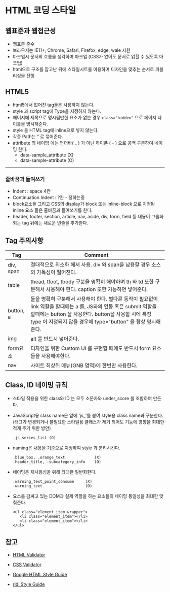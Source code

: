 # HTML 코딩 스타일

## 웹표준과 웹접근성

- 웹표준 준수
- 브라우저는 IE11+, Chrome, Safari, Firefox, edge, wale 지원
- 마크업시 문서의 흐름을 생각하며 마크업 (CSS가 없어도 문서로 읽힐 수 있도록 마크업)
- html으로 구조를 잡고난 뒤에 스타일시트를 이용하여 디자인을 맞추는 순서로 퍼블리싱을 진행

## HTML5

- html5에서 없어진 tag들은 사용하지 않는다.
- style 과 script tag에 Type을 지정하지 않는다.
- 페이지에 제목으로 명시될만한 요소가 없는 경우 `class="hidden"` 으로 페이지 타이틀을 명시해준다.
- style 을 HTML tag에 inline으로 넣지 않는다.
- 각종 Path는 ” 로 묶어준다.
- attribute 의 네이밍 에는 언더바( _ ) 가 아닌 하이픈 ( - ) 으로 공백 구분하여 네이밍 한다.
  - data-sample_attribute (X)
  - data-sample-attribute (O)

---

### 줄바꿈과 들여쓰기

- Indent : space 4칸
- Continuation Indent : ?칸 - 정하는중
- block요소들 그리고 CSS의 display가 block 또는 inline-block 으로 지정된 inline 요소 들은 줄바꿈과 들여쓰기를 한다.
- header, footer, section, article, nav, aside, div, form, field 등 내용이 그룹화 되는 tag 뒤에는 새로운 빈줄을 추가한다.

## Tag 주의사항

| Tag       | Comment                                                      |
| --------- | ------------------------------------------------------------ |
| div, span | 절대적으로 최소화 해서 사용. div 와 span을 남용할 경우 소스의 가독성이 떨어진다. |
| table     | thead, tfoot, tbody 구분을 명확히 해야하며 th 와 td 또한 구분해서 사용해야 한다. caption 또한 가능하면 넣어준다. |
| button, a | 둘을 명확히 구분해서 사용해야 한다. 별다른 동작이 필요없이 link 역할을 할때에는 a 를, JS와의 연동 혹은 submit 역할을 할때에는 button 을 사용한다. button을 사용할 시에 특정 type 이 지정되지 않을 경우에 type="button" 을 항상 명시해준다. |
| img       | alt 를 반드시 넣어준다.                                      |
| form요소  | 디자인을 위한 Custom UI 를 구현할 때에도 반드시 form 요소들을 사용해야한다. |
| nav       | 사이트 최상위 메뉴(GNB 영역)에 한번만 사용한다.              |

## Class, ID 네이밍 규칙

- 스타일 적용을 위한 class와 ID 는 모두 소문자와 under_score 를 조합하여 만든다.

- JavaScript용 class name은 앞에 'js_'를 붙여 style용 class name과 구분한다. (태그가 변경되거나 불필요한 스타일용 클래스가 제거 되어도 기능에 영향을 최대한 적게 주기 위한 방안)

  ```
  .js_series_list (O)
  ```

- naming은 내용을 기준으로 지정하여 style 과 분리시킨다.

  ```
  .blue_box, .orange_text             (X)
  .header_title, .subcategory_info    (O)
  ```

- 네이밍은 재사용성을 위해 최대한 일반화한다.

  ```
  .warning_text_point_consume     (X)
  .warning_text                   (O)
  ```

- 요소를 감싸고 있는 DOM과 실제 역할을 하는 요소들의 네이밍 통일성을 최대한 맞춰준다.

  ```
  <ul class="element_item_wrapper">
     <li class="element_item"></li>
     <li class="element_item"></li>
  </ul>
  ```

## 참고

- [HTML Validator](http://validator.kldp.org/)

- [CSS Validator](http://www.css-validator.org/)

- [Google HTML Style Guide](https://google.github.io/styleguide/htmlcssguide.xml)

- [ridi Style Guide](https://github.com/ridi/style-guide/blob/master/HTML.md)

  

